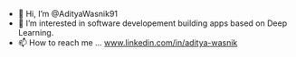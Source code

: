 - 👋 Hi, I’m @AdityaWasnik91
- 👀 I’m interested in software developement building apps based on Deep Learning. 
- 📫 How to reach me ... www.linkedin.com/in/aditya-wasnik

<!---
AdityaWasnik91/AdityaWasnik91 is a ✨ special ✨ repository because its `README.md` (this file) appears on your GitHub profile.
You can click the Preview link to take a look at your changes.
--->
